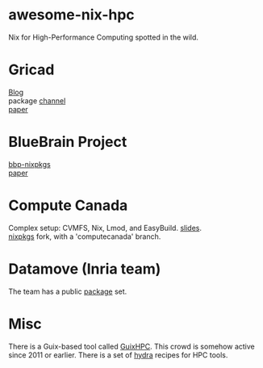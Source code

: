 # awesome-nix-hpc
Nix for High-Performance Computing spotted in the wild.

# Gricad
[Blog](https://gricad.github.io/calcul/)  
package [channel](https://github.com/Gricad/nix-ciment-channel)  
[paper](https://dl.acm.org/citation.cfm?id=3152556)

# BlueBrain Project
[bbp-nixpkgs](https://github.com/BlueBrain/bbp-nixpkgs)  
[paper](https://dl.acm.org/citation.cfm?id=2830172)

# Compute Canada
Complex setup: CVMFS, Nix, Lmod, and EasyBuild. [slides](https://fosdem.org/2018/schedule/event/computecanada/).  
[nixpkgs](https://github.com/ComputeCanada/nixpkgs/tree/computecanada-16.09) fork, with a 'computecanada' branch.

# Datamove (Inria team)
The team has a public [package](https://github.com/freuk/datamovepkgs) set.

# Misc
There is a Guix-based tool called [GuixHPC](https://guix-hpc.bordeaux.inria.fr/).
This crowd is somehow active since 2011 or earlier. There is a set of [hydra](https://gforge.inria.fr/projects/hydra-recipes) recipes for HPC tools.

